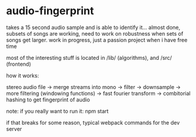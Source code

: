 # audio-fingerprint
takes a 15 second audio sample and is able to identify it... almost done, subsets of songs are working, need to work on robustness when sets of songs get larger. work in progress, just a passion project when i have free time

most of the interesting stuff is located in /lib/ (algorithms), and /src/ (frontend) 

how it works:

stereo audio file -> merge streams into mono -> filter -> downsample -> more filtering (windowing functions) -> fast fourier transform -> combitorial hashing to get fingerprint of audio

note: if you really want to run it: npm start

if that breaks for some reason, typical webpack commands for the dev server
